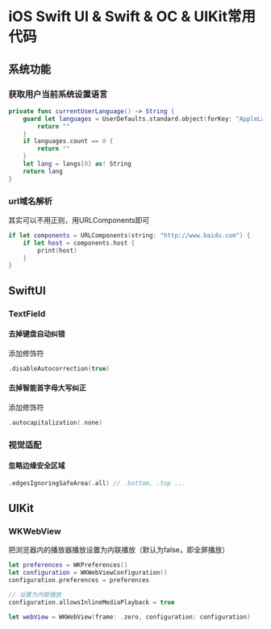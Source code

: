 # iOS Swift UI & Swift & OC & UIKit常用代码

## 系统功能
### 获取用户当前系统设置语言
```swift
private func currentUserLanguage() -> String {
    guard let languages = UserDefaults.standard.object(forKey: "AppleLanguages") as? NSArray else {
        return ""
    }
    if languages.count == 0 {
        return ""
    }
    let lang = langs[0] as! String
    return lang
}
```
### url域名解析
其实可以不用正则，用URLComponents即可
```swift
if let components = URLComponents(string: "http://www.baidu.com") {
    if let host = components.host {
        print(host)
    }
}
```
## SwiftUI
### TextField
#### 去掉键盘自动纠错
添加修饰符
```swift
.disableAutocorrection(true)
```
#### 去掉智能首字母大写纠正
添加修饰符
```swift
.autocapitalization(.none)
```

### 视觉适配
#### 忽略边缘安全区域
```swift
.edgesIgnoringSafeArea(.all) // .bottom, .top ...
```

## UIKit
### WKWebView
把浏览器内的播放器播放设置为内联播放（默认为false，即全屏播放）
```swift
let preferences = WKPreferences()		
let configuration = WKWebViewConfiguration()
configuration.preferences = preferences

// 设置为内联播放
configuration.allowsInlineMediaPlayback = true 

let webView = WKWebView(frame: .zero, configuration: configuration)
```